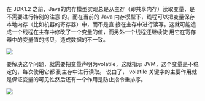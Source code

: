 在 JDK1.2 之前，Java的内存模型实现总是从主存（即共享内存）读取变量，是不需要进⾏特别的注意 的。⽽在当前的 Java 内存模型下，线程可以把变量保存本地内存（⽐如机器的寄存器）中，⽽不是直 接在主存中进⾏读写。这就可能造成⼀个线程在主存中修改了⼀个变量的值，⽽另外⼀个线程还继续使 ⽤它在寄存器中的变量值的拷⻉，造成数据的不⼀致。 

![](E:\学习资料总结\面试题总结\03多线程\assets/QQ截图20201222233917.png)

要解决这个问题，就需要把变量声明为volatile，这就指示 JVM，这个变量是不稳定的，每次使⽤它都 到主存中进⾏读取。 说⽩了， volatile 关键字的主要作⽤就是保证变量的可⻅性然后还有⼀个作⽤是防⽌指令重排序。 

![](E:\学习资料总结\面试题总结\03多线程\assets/QQ截图20201222234028.png)